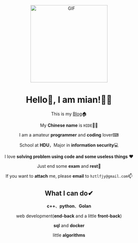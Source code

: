 <div align="center">
<img align="center" alt="GIF" height="250px" src="https://media.giphy.com/media/du3J3cXyzhj75IOgvA/giphy.gif" />

# Hello👋, I am mian!👨‍🎓

This is my [Blog](https://www.intmian.com)🏠 

My **Chinese name** is `HIDE`🤦‍♂️

I am a amateur **programmer**  and **coding** lover⌨

School at **HDU**，Major in **information security**💻

I love **solving problem using code and some useless things** ❤️

Just end some **exam** and **rest**👀

If you want to **attach** me, please **email** to `hztlfjy@gmail.com`📫

## What I can do✔ 

**c++**、**python**、**Golan**

web development(**end-back** and a little **front-back**)

**sql** and **docker**

little **algorithms**
</div>
